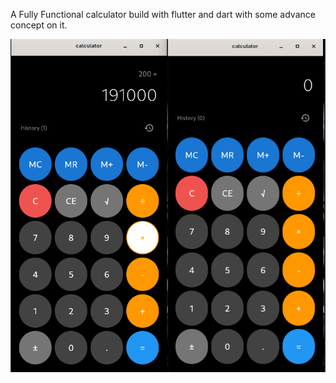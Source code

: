 A Fully Functional calculator build with flutter and dart with some advance concept on it.


![Image alt](https://github.com/techusman-codes/CompileCamp-BootCamp/blob/650f68f716ff5e19843ade558cccc0db3cc96cf1/Projects/calculator/calculator/Screenshot%20From%202025-07-22%2021-24-08.png)
